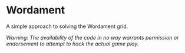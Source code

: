 Wordament
=========

A simple approach to solving the Wordament grid.

*Warning: The availability of the code in no way warrants permission or endorsement to attempt to hack the actual game play.*
